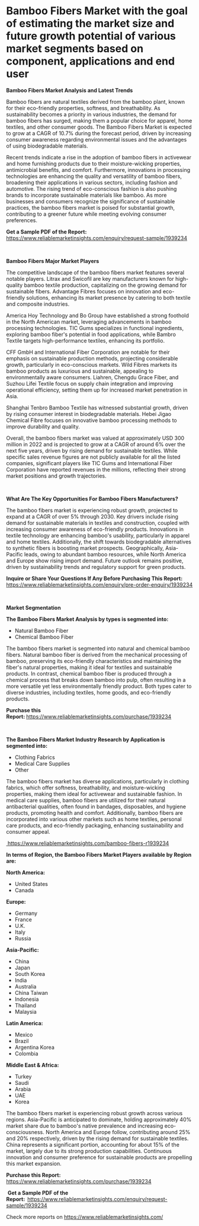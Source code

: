 <p><h1>Bamboo Fibers Market with the goal of estimating the market size and future growth potential of various market segments based on component, applications and end user</h1></p><p><strong>Bamboo Fibers Market Analysis and Latest Trends</strong></p>
<p><p>Bamboo fibers are natural textiles derived from the bamboo plant, known for their eco-friendly properties, softness, and breathability. As sustainability becomes a priority in various industries, the demand for bamboo fibers has surged, making them a popular choice for apparel, home textiles, and other consumer goods. The Bamboo Fibers Market is expected to grow at a CAGR of 10.7% during the forecast period, driven by increasing consumer awareness regarding environmental issues and the advantages of using biodegradable materials.</p><p>Recent trends indicate a rise in the adoption of bamboo fibers in activewear and home furnishing products due to their moisture-wicking properties, antimicrobial benefits, and comfort. Furthermore, innovations in processing technologies are enhancing the quality and versatility of bamboo fibers, broadening their applications in various sectors, including fashion and automotive. The rising trend of eco-conscious fashion is also pushing brands to incorporate sustainable materials like bamboo. As more businesses and consumers recognize the significance of sustainable practices, the bamboo fibers market is poised for substantial growth, contributing to a greener future while meeting evolving consumer preferences.</p></p>
<p><strong>Get a Sample PDF of the Report:&nbsp;</strong> <a href="https://www.reliablemarketinsights.com/enquiry/request-sample/1939234?utm_campaign=1558&utm_medium=2&utm_source=Github&utm_content=ia&utm_term=01042025&utm_id=bamboo-fibers">https://www.reliablemarketinsights.com/enquiry/request-sample/1939234</a></p>
<p>&nbsp;</p>
<p><strong>Bamboo Fibers Major Market Players</strong></p>
<p><p>The competitive landscape of the bamboo fibers market features several notable players. Litrax and Swicofil are key manufacturers known for high-quality bamboo textile production, capitalizing on the growing demand for sustainable fibers. Advantage Fibres focuses on innovation and eco-friendly solutions, enhancing its market presence by catering to both textile and composite industries.</p><p>America Hoy Technology and Bo Group have established a strong foothold in the North American market, leveraging advancements in bamboo processing technologies. TIC Gums specializes in functional ingredients, exploring bamboo fiber's potential in food applications, while Bambro Textile targets high-performance textiles, enhancing its portfolio.</p><p>CFF GmbH and International Fiber Corporation are notable for their emphasis on sustainable production methods, projecting considerable growth, particularly in eco-conscious markets. Wild Fibres markets its bamboo products as luxurious and sustainable, appealing to environmentally aware consumers. Liahren, Chengdu Grace Fiber, and Suzhou Lifei Textile focus on supply chain integration and improving operational efficiency, setting them up for increased market penetration in Asia.</p><p>Shanghai Tenbro Bamboo Textile has witnessed substantial growth, driven by rising consumer interest in biodegradable materials. Hebei Jigao Chemical Fibre focuses on innovative bamboo processing methods to improve durability and quality.</p><p>Overall, the bamboo fibers market was valued at approximately USD 300 million in 2022 and is projected to grow at a CAGR of around 6% over the next five years, driven by rising demand for sustainable textiles. While specific sales revenue figures are not publicly available for all the listed companies, significant players like TIC Gums and International Fiber Corporation have reported revenues in the millions, reflecting their strong market positions and growth trajectories.</p></p>
<p>&nbsp;</p>
<p><strong>What Are The Key Opportunities For Bamboo Fibers Manufacturers?</strong></p>
<p><p>The bamboo fibers market is experiencing robust growth, projected to expand at a CAGR of over 5% through 2030. Key drivers include rising demand for sustainable materials in textiles and construction, coupled with increasing consumer awareness of eco-friendly products. Innovations in textile technology are enhancing bamboo's usability, particularly in apparel and home textiles. Additionally, the shift towards biodegradable alternatives to synthetic fibers is boosting market prospects. Geographically, Asia-Pacific leads, owing to abundant bamboo resources, while North America and Europe show rising import demand. Future outlook remains positive, driven by sustainability trends and regulatory support for green products.</p></p>
<p><strong>Inquire or Share Your Questions If Any Before Purchasing This Report:</strong> <a href="https://www.reliablemarketinsights.com/enquiry/pre-order-enquiry/1939234?utm_campaign=1558&utm_medium=2&utm_source=Github&utm_content=ia&utm_term=01042025&utm_id=bamboo-fibers">https://www.reliablemarketinsights.com/enquiry/pre-order-enquiry/1939234</a></p>
<p>&nbsp;</p>
<p><strong>Market Segmentation</strong></p>
<p><strong>The Bamboo Fibers Market Analysis by types is segmented into:</strong></p>
<p><ul><li>Natural Bamboo Fiber</li><li>Chemical Bamboo Fiber</li></ul></p>
<p><p>The bamboo fibers market is segmented into natural and chemical bamboo fibers. Natural bamboo fiber is derived from the mechanical processing of bamboo, preserving its eco-friendly characteristics and maintaining the fiber's natural properties, making it ideal for textiles and sustainable products. In contrast, chemical bamboo fiber is produced through a chemical process that breaks down bamboo into pulp, often resulting in a more versatile yet less environmentally friendly product. Both types cater to diverse industries, including textiles, home goods, and eco-friendly products.</p></p>
<p><strong>Purchase this Report:&nbsp;</strong><a href="https://www.reliablemarketinsights.com/purchase/1939234?utm_campaign=1558&utm_medium=2&utm_source=Github&utm_content=ia&utm_term=01042025&utm_id=bamboo-fibers">https://www.reliablemarketinsights.com/purchase/1939234</a></p>
<p>&nbsp;</p>
<p><strong>The Bamboo Fibers Market Industry Research by Application is segmented into:</strong></p>
<p><ul><li>Clothing Fabrics</li><li>Medical Care Supplies</li><li>Other</li></ul></p>
<p><p>The bamboo fibers market has diverse applications, particularly in clothing fabrics, which offer softness, breathability, and moisture-wicking properties, making them ideal for activewear and sustainable fashion. In medical care supplies, bamboo fibers are utilized for their natural antibacterial qualities, often found in bandages, disposables, and hygiene products, promoting health and comfort. Additionally, bamboo fibers are incorporated into various other markets such as home textiles, personal care products, and eco-friendly packaging, enhancing sustainability and consumer appeal.</p></p>
<p><a href="https://www.reliablemarketinsights.com/bamboo-fibers-r1939234?utm_campaign=1558&utm_medium=2&utm_source=Github&utm_content=ia&utm_term=01042025&utm_id=bamboo-fibers">&nbsp;https://www.reliablemarketinsights.com/bamboo-fibers-r1939234</a></p>
<p><strong>In terms of Region, the Bamboo Fibers Market Players available by Region are:</strong></p>
<p>
    <p> <strong> North America: </strong>
        <ul>
            <li>United States</li>
            <li>Canada</li>
        </ul>
        </p> 
    <p> <strong> Europe: </strong>
        <ul>
            <li>Germany</li>
            <li>France</li>
            <li>U.K.</li>
            <li>Italy</li>
            <li>Russia</li>
        </ul>
        </p> 
    <p> <strong> Asia-Pacific: </strong>
        <ul>
            <li>China</li>
            <li>Japan</li>
            <li>South Korea</li>
            <li>India</li>
            <li>Australia</li>
            <li>China Taiwan</li>
            <li>Indonesia</li>
            <li>Thailand</li>
            <li>Malaysia</li>
        </ul>
        </p> 
    <p> <strong> Latin America: </strong>
        <ul>
            <li>Mexico</li>
            <li>Brazil</li>
            <li>Argentina Korea</li>
            <li>Colombia</li>
        </ul>
        </p> 
    <p> <strong> Middle East & Africa: </strong>
        <ul>
            <li>Turkey</li>
            <li>Saudi</li>
            <li>Arabia</li>
            <li>UAE</li>
            <li>Korea</li>
        </ul>
    </p>
    </p>
<p><p>The bamboo fibers market is experiencing robust growth across various regions. Asia-Pacific is anticipated to dominate, holding approximately 40% market share due to bamboo's native prevalence and increasing eco-consciousness. North America and Europe follow, contributing around 25% and 20% respectively, driven by the rising demand for sustainable textiles. China represents a significant portion, accounting for about 15% of the market, largely due to its strong production capabilities. Continuous innovation and consumer preference for sustainable products are propelling this market expansion.</p></p>
<p><strong>Purchase this Report: </strong><a href="https://www.reliablemarketinsights.com/purchase/1939234?utm_campaign=1558&utm_medium=2&utm_source=Github&utm_content=ia&utm_term=01042025&utm_id=bamboo-fibers">https://www.reliablemarketinsights.com/purchase/1939234</a></p>
<p>&nbsp;<strong>Get a Sample PDF of the Report:&nbsp;&nbsp;</strong><a href="https://www.reliablemarketinsights.com/enquiry/request-sample/1939234?utm_campaign=1558&utm_medium=2&utm_source=Github&utm_content=ia&utm_term=01042025&utm_id=bamboo-fibers">https://www.reliablemarketinsights.com/enquiry/request-sample/1939234</a></p>
<p><strong></strong></p>
<p>Check more reports on <a href="https://www.reliablemarketinsights.com/?utm_campaign=1558&utm_medium=2&utm_source=Github&utm_content=ia&utm_term=01042025&utm_id=bamboo-fibers">https://www.reliablemarketinsights.com/</a></p>